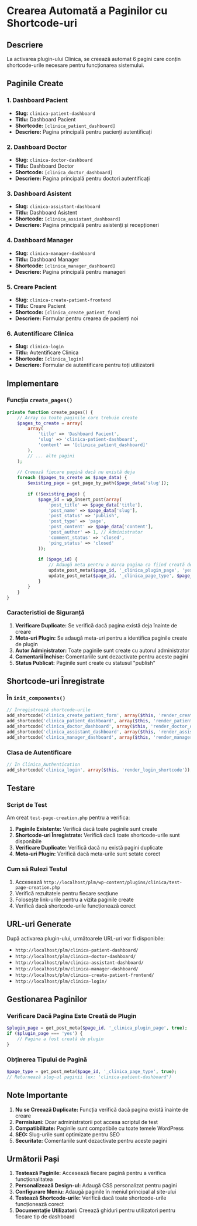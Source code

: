 # Crearea Automată a Paginilor cu Shortcode-uri

## Descriere

La activarea plugin-ului Clinica, se creează automat 6 pagini care conțin shortcode-urile necesare pentru funcționarea sistemului.

## Paginile Create

### 1. Dashboard Pacient
- **Slug:** `clinica-patient-dashboard`
- **Titlu:** Dashboard Pacient
- **Shortcode:** `[clinica_patient_dashboard]`
- **Descriere:** Pagina principală pentru pacienți autentificați

### 2. Dashboard Doctor
- **Slug:** `clinica-doctor-dashboard`
- **Titlu:** Dashboard Doctor
- **Shortcode:** `[clinica_doctor_dashboard]`
- **Descriere:** Pagina principală pentru doctori autentificați

### 3. Dashboard Asistent
- **Slug:** `clinica-assistant-dashboard`
- **Titlu:** Dashboard Asistent
- **Shortcode:** `[clinica_assistant_dashboard]`
- **Descriere:** Pagina principală pentru asistenți și recepționeri

### 4. Dashboard Manager
- **Slug:** `clinica-manager-dashboard`
- **Titlu:** Dashboard Manager
- **Shortcode:** `[clinica_manager_dashboard]`
- **Descriere:** Pagina principală pentru manageri

### 5. Creare Pacient
- **Slug:** `clinica-create-patient-frontend`
- **Titlu:** Creare Pacient
- **Shortcode:** `[clinica_create_patient_form]`
- **Descriere:** Formular pentru crearea de pacienți noi

### 6. Autentificare Clinica
- **Slug:** `clinica-login`
- **Titlu:** Autentificare Clinica
- **Shortcode:** `[clinica_login]`
- **Descriere:** Formular de autentificare pentru toți utilizatorii

## Implementare

### Funcția `create_pages()`

```php
private function create_pages() {
    // Array cu toate paginile care trebuie create
    $pages_to_create = array(
        array(
            'title' => 'Dashboard Pacient',
            'slug' => 'clinica-patient-dashboard',
            'content' => '[clinica_patient_dashboard]'
        ),
        // ... alte pagini
    );
    
    // Creează fiecare pagină dacă nu există deja
    foreach ($pages_to_create as $page_data) {
        $existing_page = get_page_by_path($page_data['slug']);
        
        if (!$existing_page) {
            $page_id = wp_insert_post(array(
                'post_title' => $page_data['title'],
                'post_name' => $page_data['slug'],
                'post_status' => 'publish',
                'post_type' => 'page',
                'post_content' => $page_data['content'],
                'post_author' => 1, // Administrator
                'comment_status' => 'closed',
                'ping_status' => 'closed'
            ));
            
            if ($page_id) {
                // Adaugă meta pentru a marca pagina ca fiind creată de plugin
                update_post_meta($page_id, '_clinica_plugin_page', 'yes');
                update_post_meta($page_id, '_clinica_page_type', $page_data['slug']);
            }
        }
    }
}
```

### Caracteristici de Siguranță

1. **Verificare Duplicate:** Se verifică dacă pagina există deja înainte de creare
2. **Meta-uri Plugin:** Se adaugă meta-uri pentru a identifica paginile create de plugin
3. **Autor Administrator:** Toate paginile sunt create cu autorul administrator
4. **Comentarii Închise:** Comentariile sunt dezactivate pentru aceste pagini
5. **Status Publicat:** Paginile sunt create cu statusul "publish"

## Shortcode-uri Înregistrate

### În `init_components()`

```php
// Înregistrează shortcode-urile
add_shortcode('clinica_create_patient_form', array($this, 'render_create_patient_form'));
add_shortcode('clinica_patient_dashboard', array($this, 'render_patient_dashboard'));
add_shortcode('clinica_doctor_dashboard', array($this, 'render_doctor_dashboard'));
add_shortcode('clinica_assistant_dashboard', array($this, 'render_assistant_dashboard'));
add_shortcode('clinica_manager_dashboard', array($this, 'render_manager_dashboard'));
```

### Clasa de Autentificare

```php
// În Clinica_Authentication
add_shortcode('clinica_login', array($this, 'render_login_shortcode'));
```

## Testare

### Script de Test

Am creat `test-page-creation.php` pentru a verifica:

1. **Paginile Existente:** Verifică dacă toate paginile sunt create
2. **Shortcode-uri Înregistrate:** Verifică dacă toate shortcode-urile sunt disponibile
3. **Verificare Duplicate:** Verifică dacă nu există pagini duplicate
4. **Meta-uri Plugin:** Verifică dacă meta-urile sunt setate corect

### Cum să Rulezi Testul

1. Accesează `http://localhost/plm/wp-content/plugins/clinica/test-page-creation.php`
2. Verifică rezultatele pentru fiecare secțiune
3. Folosește link-urile pentru a vizita paginile create
4. Verifică dacă shortcode-urile funcționează corect

## URL-uri Generate

După activarea plugin-ului, următoarele URL-uri vor fi disponibile:

- `http://localhost/plm/clinica-patient-dashboard/`
- `http://localhost/plm/clinica-doctor-dashboard/`
- `http://localhost/plm/clinica-assistant-dashboard/`
- `http://localhost/plm/clinica-manager-dashboard/`
- `http://localhost/plm/clinica-create-patient-frontend/`
- `http://localhost/plm/clinica-login/`

## Gestionarea Paginilor

### Verificare Dacă Pagina Este Creată de Plugin

```php
$plugin_page = get_post_meta($page_id, '_clinica_plugin_page', true);
if ($plugin_page === 'yes') {
    // Pagina a fost creată de plugin
}
```

### Obținerea Tipului de Pagină

```php
$page_type = get_post_meta($page_id, '_clinica_page_type', true);
// Returnează slug-ul paginii (ex: 'clinica-patient-dashboard')
```

## Note Importante

1. **Nu se Creează Duplicate:** Funcția verifică dacă pagina există înainte de creare
2. **Permisiuni:** Doar administratorii pot accesa scriptul de test
3. **Compatibilitate:** Paginile sunt compatibile cu toate temele WordPress
4. **SEO:** Slug-urile sunt optimizate pentru SEO
5. **Securitate:** Comentariile sunt dezactivate pentru aceste pagini

## Următorii Pași

1. **Testează Paginile:** Accesează fiecare pagină pentru a verifica funcționalitatea
2. **Personalizează Design-ul:** Adaugă CSS personalizat pentru pagini
3. **Configurare Meniu:** Adaugă paginile în meniul principal al site-ului
4. **Testează Shortcode-urile:** Verifică dacă toate shortcode-urile funcționează corect
5. **Documentație Utilizatori:** Creează ghiduri pentru utilizatori pentru fiecare tip de dashboard 